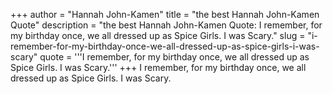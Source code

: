 +++
author = "Hannah John-Kamen"
title = "the best Hannah John-Kamen Quote"
description = "the best Hannah John-Kamen Quote: I remember, for my birthday once, we all dressed up as Spice Girls. I was Scary."
slug = "i-remember-for-my-birthday-once-we-all-dressed-up-as-spice-girls-i-was-scary"
quote = '''I remember, for my birthday once, we all dressed up as Spice Girls. I was Scary.'''
+++
I remember, for my birthday once, we all dressed up as Spice Girls. I was Scary.
